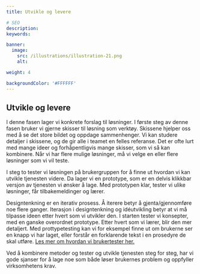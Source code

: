 ```yaml
---
title: Utvikle og levere

# SEO
description:
keywords:

banner:
  image:
    src: /illustrations/illustration-21.png
    alt:

weight: 4

backgroundColor: '#FFFFFF'
---
```


## Utvikle og levere

I denne fasen lager vi konkrete forslag til løsninger. 
I første steg av denne fasen bruker vi gjerne skisser til løsning som verktøy. Skissene hjelper oss med å se det store bildet og oppdage sammenhenger. 
Vi kan studere detaljer i skissene, og de gir alle i teamet en felles referanse. Det er ofte lurt med mange ideer og forhåpentligvis mange skisser, som vi så kan kombinere. 
Når vi har flere mulige løsninger, må vi velge en eller flere løsninger som vi vil teste.
 
I steg to tester vi løsningen på brukergruppen for å finne ut hvordan vi kan utvikle tjenesten videre. 
Da lager vi en prototype, som er en delvis klikkbar versjon av tjenesten vi ønsker å lage. 
Med prototypen klar, tester vi ulike løsninger, får tilbakemeldinger og lærer. 
 
 Designtenkning er en iterativ prosess. Å iterere betyr å gjenta/gjennomføre noe flere ganger. Iterasjon i designtenkning og idéutvikling betyr at vi må tilpasse ideen etter hvert som vi utvikler den. 
I starten tester vi konsepter, med en ganske overordnet prototype. Etter hvert som vi lærer, blir den mer detaljert. Med prottypetesting kan vi for eksempel finne ut om brukerne ser en knapp vi har laget, eller forstår en forklarende tekst i en prosedyre de skal utføre.
[Les mer om hvordan vi brukertester her.](https://docs.altinn.studio/nb/app/guides/design/usertest/#gode-r%C3%A5d-for-brukertesting/)

Ved å kombinere metoder og tester og utvikle tjenesten steg for steg, har vi gode sjanser for å lage noe som både løser brukernes problem og oppfyller virksomhetens krav. 
